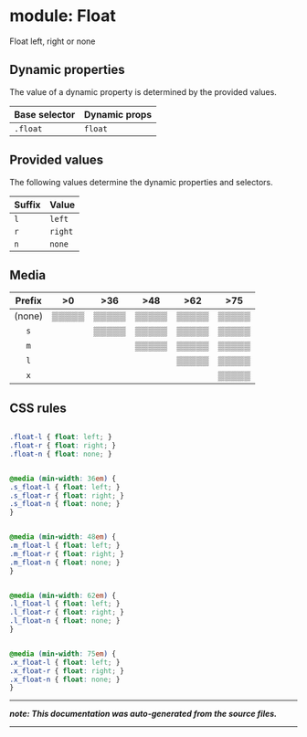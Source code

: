# module: Float

Float left, right or none








## Dynamic properties
The value of a dynamic property is determined by the provided values.

| Base selector | Dynamic props |
| ------------- | ------------- |
| `.float` |`float`|





## Provided values
The following values determine the dynamic properties and selectors.

Suffix  | Value
--------- | ---------
`l` | `left`
`r` | `right`
`n` | `none`




## Media





| Prefix  |  >0 |  >36 |  >48 |  >62 |  >75 | 
| :------:  |  :---------: |  :---------: |  :---------: |  :---------: |  :---------: | 
|  (none)  |▒▒▒▒▒|▒▒▒▒▒|▒▒▒▒▒|▒▒▒▒▒|▒▒▒▒▒|
|  `s`  ||▒▒▒▒▒|▒▒▒▒▒|▒▒▒▒▒|▒▒▒▒▒|
|  `m`  |||▒▒▒▒▒|▒▒▒▒▒|▒▒▒▒▒|
|  `l`  ||||▒▒▒▒▒|▒▒▒▒▒|
|  `x`  |||||▒▒▒▒▒|






## CSS rules
```css

.float-l { float: left; }
.float-r { float: right; }
.float-n { float: none; }


@media (min-width: 36em) {
.s_float-l { float: left; }
.s_float-r { float: right; }
.s_float-n { float: none; }
}


@media (min-width: 48em) {
.m_float-l { float: left; }
.m_float-r { float: right; }
.m_float-n { float: none; }
}


@media (min-width: 62em) {
.l_float-l { float: left; }
.l_float-r { float: right; }
.l_float-n { float: none; }
}


@media (min-width: 75em) {
.x_float-l { float: left; }
.x_float-r { float: right; }
.x_float-n { float: none; }
}

```

- - - - -
_**note: This documentation was auto-generated from the source files.**_
- - - - -